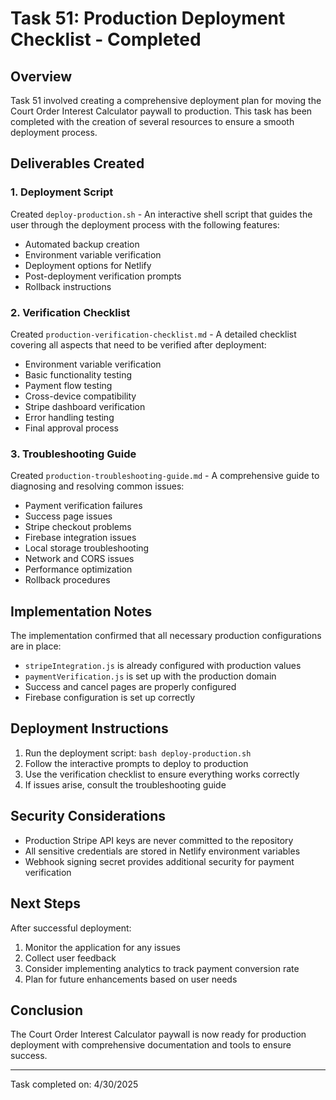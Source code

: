# Task 51: Production Deployment Checklist - Completed

## Overview
Task 51 involved creating a comprehensive deployment plan for moving the Court Order Interest Calculator paywall to production. This task has been completed with the creation of several resources to ensure a smooth deployment process.

## Deliverables Created

### 1. Deployment Script
Created `deploy-production.sh` - An interactive shell script that guides the user through the deployment process with the following features:
- Automated backup creation
- Environment variable verification
- Deployment options for Netlify
- Post-deployment verification prompts
- Rollback instructions

### 2. Verification Checklist
Created `production-verification-checklist.md` - A detailed checklist covering all aspects that need to be verified after deployment:
- Environment variable verification
- Basic functionality testing
- Payment flow testing
- Cross-device compatibility
- Stripe dashboard verification
- Error handling testing
- Final approval process

### 3. Troubleshooting Guide
Created `production-troubleshooting-guide.md` - A comprehensive guide to diagnosing and resolving common issues:
- Payment verification failures
- Success page issues
- Stripe checkout problems
- Firebase integration issues
- Local storage troubleshooting
- Network and CORS issues
- Performance optimization
- Rollback procedures

## Implementation Notes

The implementation confirmed that all necessary production configurations are in place:

- `stripeIntegration.js` is already configured with production values
- `paymentVerification.js` is set up with the production domain
- Success and cancel pages are properly configured
- Firebase configuration is set up correctly

## Deployment Instructions

1. Run the deployment script: `bash deploy-production.sh`
2. Follow the interactive prompts to deploy to production
3. Use the verification checklist to ensure everything works correctly
4. If issues arise, consult the troubleshooting guide

## Security Considerations

- Production Stripe API keys are never committed to the repository
- All sensitive credentials are stored in Netlify environment variables
- Webhook signing secret provides additional security for payment verification

## Next Steps

After successful deployment:
1. Monitor the application for any issues
2. Collect user feedback
3. Consider implementing analytics to track payment conversion rate
4. Plan for future enhancements based on user needs

## Conclusion

The Court Order Interest Calculator paywall is now ready for production deployment with comprehensive documentation and tools to ensure success.

---

Task completed on: 4/30/2025
